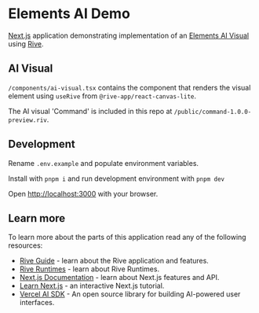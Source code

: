 # Elements AI Demo

[Next.js](https://nextjs.org/) application demonstrating implementation of an [Elements AI Visual](https://elements.surge.studio) using [Rive](https://rive.app).

## AI Visual

`/components/ai-visual.tsx` contains the component that renders the visual element using `useRive` from `@rive-app/react-canvas-lite`.

The AI visual 'Command' is included in this repo at `/public/command-1.0.0-preview.riv`.

## Development

Rename `.env.example` and populate environment variables.

Install with `pnpm i` and run development environment with `pnpm dev`

Open [http://localhost:3000](http://localhost:3000) with your browser.

## Learn more

To learn more about the parts of this application read any of the following resources:

- [Rive Guide](https://help.rive.app/getting-started/introduction) - learn about the Rive application and features.
- [Rive Runtimes](https://rive.app/runtimes) - learn about Rive Runtimes.
- [Next.js Documentation](https://nextjs.org/docs) - learn about Next.js features and API.
- [Learn Next.js](https://nextjs.org/learn) - an interactive Next.js tutorial.
- [Vercel AI SDK](https://sdk.vercel.ai/docs) - An open source library for building AI-powered user interfaces.
